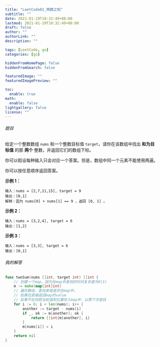 ```yaml
---
title: "LeetCode01_两数之和"
subtitle: ""
date: 2021-01-19T10:32:49+08:00
lastmod: 2021-01-19T10:32:49+08:00
draft: false
author: ""
authorLink: ""
description: ""

tags: [LeetCode, go]
categories: [go]

hiddenFromHomePage: false
hiddenFromSearch: false

featuredImage: ""
featuredImagePreview: ""

toc:
  enable: true
math:
  enable: false
lightgallery: false
license: ""
---
```


###### 题目

给定一个整数数组 `nums` 和一个整数目标值 `target`，请你在该数组中找出 **和为目标值** 的那 **两个** 整数，并返回它们的数组下标。

你可以假设每种输入只会对应一个答案。但是，数组中同一个元素不能使用两遍。

你可以按任意顺序返回答案。

**示例 1：**

```
输入：nums = [2,7,11,15], target = 9
输出：[0,1]
解释：因为 nums[0] + nums[1] == 9 ，返回 [0, 1] 。
```

**示例 2：**

```
输入：nums = [3,2,4], target = 6
输出：[1,2]
```

**示例 3：**

```
输入：nums = [3,3], target = 6
输出：[0,1]
```

###### 我的解答

```go
func twoSum(nums []int, target int) []int {
	// 创建一个map，因为在map中查找的时间复杂度为O(1)
	m := make(map[int]int)
	// 遍历数组，查找差值是否在map中，
	// 如果在直接返回map的value
	// 如果不在则把当前值和位置存入map中，以便下次查找
	for i := 0; i < len(nums); i++ {
		another := target - nums[i]
		if _, ok := m[another]; ok {
			return []int{m[another], i}
		}
		m[nums[i]] = i
	}
	return nil
}
```

